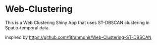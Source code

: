 # Web-Clustering

This is a Web Clustering Shiny App that uses ST-DBSCAN clustering in Spatio-temporal data.

inspired by https://github.com/fitrahmunir/Web-Clustering-ST-DBSCAN
